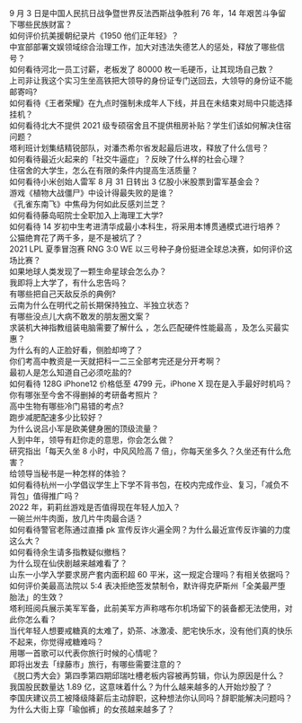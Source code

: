 9 月 3 日是中国人民抗日战争暨世界反法西斯战争胜利 76 年，14 年艰苦斗争留下哪些民族财富？  
如何评价抗美援朝纪录片《1950 他们正年轻》？  
中宣部部署文娱领域综合治理工作，加大对违法失德艺人的惩处，释放了哪些信号？  
如何看待河北一员工讨薪，老板发了 80000 枚一毛硬币，让其现场自己数？  
上司非让我这个实习生坐高铁把大领导的身份证专门送回去，大领导的身份证不能邮寄吗?  
如何看待《王者荣耀》在九点时强制未成年人下线，并且在未结束对局中只能选择挂机？  
如何看待北大不提供 2021 级专硕宿舍且不提供租房补贴？学生们该如何解决住宿问题？  
塔利班计划集结精锐部队，对潘杰希尔省发起最后进攻，释放了什么信号？  
如何看待最近火起来的「社交牛逼症」？反映了什么样的社会心理？  
住宿舍的大学生，怎么在有限的条件内提高生活质量？  
如何看待小米创始人雷军 8 月 31 日转出 3 亿股小米股票到雷军基金会？  
游戏《植物大战僵尸》中设计得最失败的是谁？  
《孔雀东南飞》中焦母为何如此反感刘兰芝？  
如何看待藤岛昭院士全职加入上海理工大学?  
如何看待 14 岁初中生考进清华成最小本科生，将采用本博贯通模式进行培养？  
公猫绝育花了两千多，是不是被坑了？  
2021 LPL 夏季冒泡赛 RNG 3:0 WE 以三号种子身份挺进全球总决赛，如何评价这场比赛？  
如果地球人类发现了一颗生命星球会怎么办？  
我即将上大学了，有什么忠告吗？  
有哪些把自己天敌反杀的典例?  
云南为什么在明代之前长期保持独立、半独立状态？  
有哪些没点儿大病不敢发的朋友圈文案？  
求装机大神指教组装电脑需要了解什么 ，怎么匹配硬件性能最高 ，及怎么买最实惠？  
为什么有的人正脸好看，侧脸却垮了？  
你们考高中教资是一天就把科一二三全部考完还是分开考啊？  
最初人是怎么知道自己必须吃盐的?  
如何看待 128G iPhone12 价格低至 4799 元，iPhone X 现在是入手最好时机吗？  
你有哪张至今舍不得删掉的考研备考照片？  
高中生物有哪些冷门易错的考点?  
跑步减肥配速多少比较好？  
为什么说吕小军是欧美健身圈的顶级流量？  
人到中年，领导有赶你走的意思，你会怎么做？  
研究指出「每天久坐 8 小时，中风风险高 7 倍」，你每天坐多久？久坐还有什么危害？  
给领导当秘书是一种怎样的体验？  
如何看待杭州一小学倡议学生上下学不背书包，在校内完成作业、复习，「减负不背包」值得推广吗？  
2022 年，莉莉丝游戏是否值得现在年轻人加入？  
一碗兰州牛肉面，放几片牛肉最合适？  
如何看待警官老陈通过直播 pk 宣传反诈火遍全网？为什么最近宣传反诈骗的力度这么大？  
如何看待余生请多指教疑似撤档？  
为什么现在仙侠剧越来越难看了？  
山东一小学入学要求房产套内面积超 60 平米，这一规定合理吗？有相关依据吗？  
如何评价美最高法院以 5:4 表决拒绝签发禁制令，默许得克萨斯州「全美最严堕胎法」的生效？  
塔利班阅兵展示美军军备，此前美军方声称喀布尔机场留下的装备都无法使用，对此你怎么看？  
当代年轻人想要戒糖真的太难了，奶茶、冰激凌、肥宅快乐水，没有他们真的快乐不起来，你觉得戒糖难吗？  
用哪一首歌可以代表你旅行时候的心情呢？  
即将出发去「绿藤市」旅行，有哪些需要注意的？  
《脱口秀大会》第四季第四期邱瑞吐槽老板内容被再剪辑，你认为原因是什么？  
我国股民数量达 1.89 亿，这意味着什么？为什么越来越多的人开始炒股了？  
李国庆建议员工被降级降薪后主动辞职，这种想法你认同吗？辞职能解决问题吗？  
为什么大街上穿「瑜伽裤」的女孩越来越多了？  
